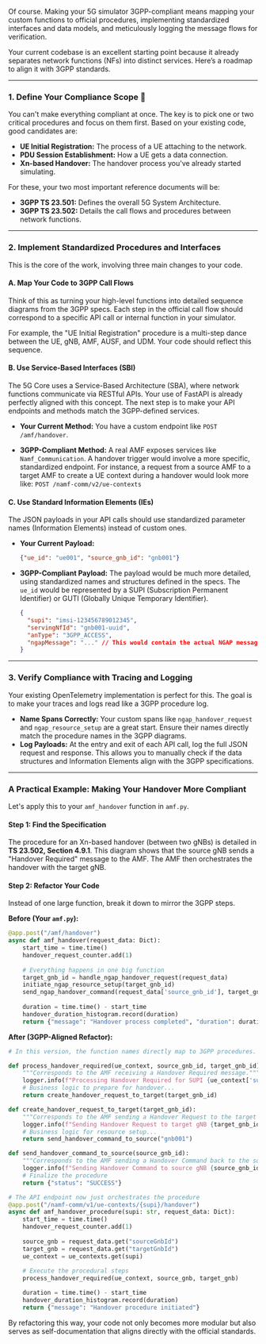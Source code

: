 Of course. Making your 5G simulator 3GPP-compliant means mapping your custom functions to official procedures, implementing standardized interfaces and data models, and meticulously logging the message flows for verification.

Your current codebase is an excellent starting point because it already separates network functions (NFs) into distinct services. Here’s a roadmap to align it with 3GPP standards.

-----

### 1\. Define Your Compliance Scope 🎯

You can't make everything compliant at once. The key is to pick one or two critical procedures and focus on them first. Based on your existing code, good candidates are:

  * **UE Initial Registration:** The process of a UE attaching to the network.
  * **PDU Session Establishment:** How a UE gets a data connection.
  * **Xn-based Handover:** The handover process you've already started simulating.

For these, your two most important reference documents will be:

  * **3GPP TS 23.501:** Defines the overall 5G System Architecture.
  * **3GPP TS 23.502:** Details the call flows and procedures between network functions.

-----

### 2\. Implement Standardized Procedures and Interfaces

This is the core of the work, involving three main changes to your code.

#### A. Map Your Code to 3GPP Call Flows

Think of this as turning your high-level functions into detailed sequence diagrams from the 3GPP specs. Each step in the official call flow should correspond to a specific API call or internal function in your simulator.

For example, the "UE Initial Registration" procedure is a multi-step dance between the UE, gNB, AMF, AUSF, and UDM. Your code should reflect this sequence.

#### B. Use Service-Based Interfaces (SBI)

The 5G Core uses a Service-Based Architecture (SBA), where network functions communicate via RESTful APIs. Your use of FastAPI is already perfectly aligned with this concept. The next step is to make your API endpoints and methods match the 3GPP-defined services.

  * **Your Current Method:**
    You have a custom endpoint like `POST /amf/handover`.

  * **3GPP-Compliant Method:**
    A real AMF exposes services like `Namf_Communication`. A handover trigger would involve a more specific, standardized endpoint. For instance, a request from a source AMF to a target AMF to create a UE context during a handover would look more like:
    `POST /namf-comm/v2/ue-contexts`

#### C. Use Standard Information Elements (IEs)

The JSON payloads in your API calls should use standardized parameter names (Information Elements) instead of custom ones.

  * **Your Current Payload:**

    ```json
    {"ue_id": "ue001", "source_gnb_id": "gnb001"}
    ```

  * **3GPP-Compliant Payload:**
    The payload would be much more detailed, using standardized names and structures defined in the specs. The `ue_id` would be represented by a SUPI (Subscription Permanent Identifier) or GUTI (Globally Unique Temporary Identifier).

    ```json
    {
      "supi": "imsi-123456789012345",
      "servingNfId": "gnb001-uuid",
      "anType": "3GPP_ACCESS",
      "ngapMessage": "..." // This would contain the actual NGAP message as a binary payload
    }
    ```

-----

### 3\. Verify Compliance with Tracing and Logging

Your existing OpenTelemetry implementation is perfect for this. The goal is to make your traces and logs read like a 3GPP procedure log.

  * **Name Spans Correctly:** Your custom spans like `ngap_handover_request` and `ngap_resource_setup` are a great start. Ensure their names directly match the procedure names in the 3GPP diagrams.
  * **Log Payloads:** At the entry and exit of each API call, log the full JSON request and response. This allows you to manually check if the data structures and Information Elements align with the 3GPP specifications.

-----

### A Practical Example: Making Your Handover More Compliant

Let's apply this to your `amf_handover` function in `amf.py`.

#### Step 1: Find the Specification

The procedure for an Xn-based handover (between two gNBs) is detailed in **TS 23.502, Section 4.9.1**. This diagram shows that the source gNB sends a "Handover Required" message to the AMF. The AMF then orchestrates the handover with the target gNB.

#### Step 2: Refactor Your Code

Instead of one large function, break it down to mirror the 3GPP steps.

**Before (Your `amf.py`):**

```python
@app.post("/amf/handover")
async def amf_handover(request_data: Dict):
    start_time = time.time()
    handover_request_counter.add(1)
    
    # Everything happens in one big function
    target_gnb_id = handle_ngap_handover_request(request_data)
    initiate_ngap_resource_setup(target_gnb_id)
    send_ngap_handover_command(request_data['source_gnb_id'], target_gnb_id)
    
    duration = time.time() - start_time
    handover_duration_histogram.record(duration)
    return {"message": "Handover process completed", "duration": duration}
```

**After (3GPP-Aligned Refactor):**

```python
# In this version, the function names directly map to 3GPP procedures.

def process_handover_required(ue_context, source_gnb_id, target_gnb_id):
    """Corresponds to the AMF receiving a Handover Required message."""
    logger.info(f"Processing Handover Required for SUPI {ue_context['supi']}")
    # Business logic to prepare for handover...
    return create_handover_request_to_target(target_gnb_id)

def create_handover_request_to_target(target_gnb_id):
    """Corresponds to the AMF sending a Handover Request to the target gNB."""
    logger.info(f"Sending Handover Request to target gNB {target_gnb_id}")
    # Business logic for resource setup...
    return send_handover_command_to_source("gnb001")

def send_handover_command_to_source(source_gnb_id):
    """Corresponds to the AMF sending a Handover Command back to the source."""
    logger.info(f"Sending Handover Command to source gNB {source_gnb_id}")
    # Finalize the procedure
    return {"status": "SUCCESS"}

# The API endpoint now just orchestrates the procedure
@app.post("/namf-comm/v1/ue-contexts/{supi}/handover")
async def amf_handover_procedure(supi: str, request_data: Dict):
    start_time = time.time()
    handover_request_counter.add(1)
    
    source_gnb = request_data.get("sourceGnbId")
    target_gnb = request_data.get("targetGnbId")
    ue_context = ue_contexts.get(supi)
    
    # Execute the procedural steps
    process_handover_required(ue_context, source_gnb, target_gnb)

    duration = time.time() - start_time
    handover_duration_histogram.record(duration)
    return {"message": "Handover procedure initiated"}
```

By refactoring this way, your code not only becomes more modular but also serves as self-documentation that aligns directly with the official standards.